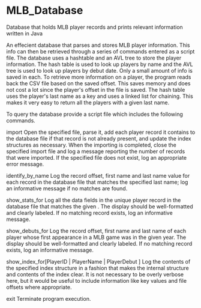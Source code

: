 # MLB_Database
Database that holds MLB player records and prints relevant information written in Java

An effecient database that parses and stores MLB player information. This info can then
be retrieved through a series of commands entered as a script file. The database uses a 
hashtable and an AVL tree to store the player information. The hash table is used to look up
players by name and the AVL tree is used to look up players by debut date. Only a small
amount of info is saved in each. To retrieve more information on a player, the program 
reads back the CSV file based on the saved offset. This saves memory and does not cost a
lot since the player's offset in the file is saved. The hash table uses the player's last 
name as a key and uses a linked list for chaining. This makes it very easy to return all 
the players with a given last name.

To query the database provide a script file which includes the following commands.

import<tab><name of player record file>
Open the specified file, parse it, add each player record it contains to the database file if that record is not already
present, and update the index structures as necessary. When the importing is completed, close the specified import file
and log a message reporting the number of records that were imported. If the specified file does not exist, log an
appropriate error message.

identify_by_name<tab><last name>
Log the record offset, first name and last name value for each record in the database file that matches the specified last
name; log an informative message if no matches are found.

show_stats_for<tab><PlayerID>
Log all the data fields in the unique player record in the database file that matches the given <PlayerID>. The
display should be well-formatted and clearly labeled. If no matching record exists, log an informative message.

show_debuts_for<tab><YYYY>
Log the record offset, first name and last name of each player whose first appearance in a MLB game was in the given
year. The display should be well-formatted and clearly labeled. If no matching record exists, log an informative
message.

show_index_for<tab>[PlayerID | PlayerName | PlayerDebut ]
Log the contents of the specified index structure in a fashion that makes the internal structure and contents of the index
clear. It is not necessary to be overly verbose here, but it would be useful to include information like key values and
file offsets where appropriate.

exit<tab>
Terminate program execution. 
